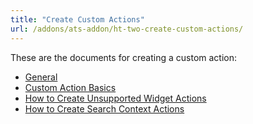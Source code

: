```yaml
---
title: "Create Custom Actions"
url: /addons/ats-addon/ht-two-create-custom-actions/
---
```


These are the documents for creating a custom action:

* [General](/addons/ats-addon/ht-two-custom-action-general/)
* [Custom Action Basics](/addons/ats-addon/ht-two-custom-action-basics/)
* [How to Create Unsupported Widget Actions](/addons/ats-addon/ht-two-crt-unsup-widg-acts/)
* [How to Create Search Context Actions](/addons/ats-addon/ht-two-create-search-context-actions/)
